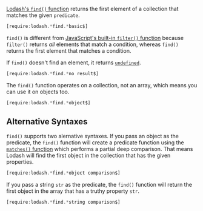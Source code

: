 [Lodash's `find()` function](https://lodash.com/docs/4.17.15#find) returns
the first element of a collection that matches the given `predicate`.

```javascript
[require:lodash.*find.*basic$]
```

`find()` is different from [JavaScript's built-in `filter()` function](https://developer.mozilla.org/en-US/docs/Web/JavaScript/Reference/Global_Objects/Array/filter) because `filter()` returns _all_ elements that match a condition, whereas `find()` returns the first element that matches a condition.

If `find()` doesn't find an element, it returns [`undefined`](/tutorials/fundamentals/void).

```javascript
[require:lodash.*find.*no result$]
```

The `find()` function operates on a collection, not an array, which means
you can use it on objects too.

```javascript
[require:lodash.*find.*object$]
```

Alternative Syntaxes
--------------------

`find()` supports two alernative syntaxes. If you pass an object as the predicate,
the `find()` function will create a predicate function using the [`matches()` function](https://lodash.com/docs/4.17.15#matches) which performs a partial deep comparison. That means Lodash will find the first object in the collection that has the given properties.

```javascript
[require:lodash.*find.*object comparison$]
```

If you pass a string `str` as the predicate, the `find()` function will return the first object in the array that has a truthy property `str`.

```javascript
[require:lodash.*find.*string comparison$]
```